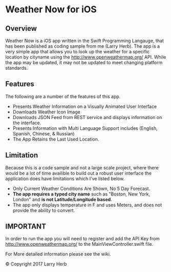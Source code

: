# Weather Now for iOS

## Overview
Weather Now is a iOS app written in the Swift Programming Langauge, that has been published as coding sample from me (Larry Herb). The app is a very simple app that allows you to look up the weather for a specific location by cityname using the http://www.openweathermap.org/ API. While the app may be updated, it may not be updated to meet changing platform standards.

## Features
The following are a number of the features of this app.
* Presents Weather Information on a Visually Animated User Interface
* Downloads Weather Icon Image
* Downloads JSON Feed from REST service and displays information on the interface.
* Presents Information with Multi Language Support includes (English, Spanish, Chinese, & Russian) 
* The App Retains the Last Used Location.

## Limitation
Because this is a code sample and not a large scale project, where there would be a lot of time availible to build out a robust user interface the application does have limitations which I've listed below.
* Only Current Weather Conditions Are Shown, No 5 Day Forecast.
* **The app requires a typed city name** such as "Boston, New York, London" and **is not Latitude/Longitude based**. 
* The app only displays temperature in F and uses Meters, and does not provide the ability to convert.

## IMPORTANT
In order to run the app you will need to register and add the API Key from http://www.openweathermap.org/ to the MainViewController.swift file.

For More detailed information please see the wiki.

© Copyright 2017 Larry Herb
